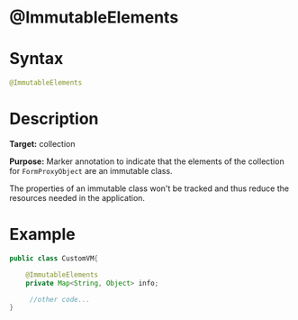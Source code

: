 # @ImmutableElements

Syntax
======

``` java
@ImmutableElements
```

Description
===========

**Target:** collection

**Purpose:** Marker annotation to indicate that the elements of the collection for
 `FormProxyObject` are an immutable class.

The properties of an immutable class won't be tracked and thus reduce the resources needed in the application.

Example
=======

``` java
public class CustomVM{

    @ImmutableElements
    private Map<String, Object> info;

     //other code...
}
```

